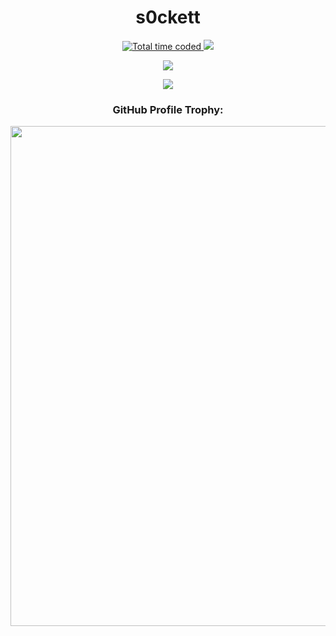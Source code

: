<h1 align="center">s0ckett</h1>

<p align="center">
  <a href="https://github.com/blessedroot">
    <img src="https://wakatime.com/badge/user/92b064c2-718f-404a-83af-39d09251e7c5.svg?style=for-the-badge" alt="Total time coded" />
  </a>
  <a href="https://github.com/blessedroot">
    <img src="https://komarev.com/ghpvc/?username=blessedroot&style=for-the-badge">
  </a>
</p>

<p align="center">
  <a href="https://github.com/blessedroot">
    <img src="https://github-readme-stats.vercel.app/api?username=blessedroot&count_private=true&theme=transparent&show_icons=true&hide_border=true&icon_color=blue&text_color=ffffff&ring_color=5d96f0">
  </a>
</p>

<p align="center">
  <a href="https://github.com/blessedroot">
    <img src="https://github-profile-summary-cards.vercel.app/api/cards/profile-details?username=blessedroot&theme=solarized_dark">
  </a>
</p>

<h3 align="center">GitHub Profile Trophy:</h3>
<p align="center">
  <a href="https://github.com/blessedroot">
    <img width=800 src="https://github-profile-trophy.vercel.app/?username=blessedroot&column=8&theme=discord&no-frame=true&no-bg=true"/>
  </a>
</p>
